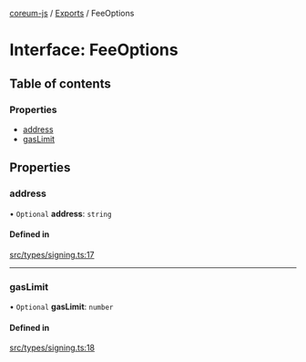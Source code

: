 [coreum-js](../README.md) / [Exports](../modules.md) / FeeOptions

# Interface: FeeOptions

## Table of contents

### Properties

- [address](FeeOptions.md#address)
- [gasLimit](FeeOptions.md#gaslimit)

## Properties

### address

• `Optional` **address**: `string`

#### Defined in

[src/types/signing.ts:17](https://github.com/CooperFoundation/coreum-js/blob/f8fbe50/src/types/signing.ts#L17)

___

### gasLimit

• `Optional` **gasLimit**: `number`

#### Defined in

[src/types/signing.ts:18](https://github.com/CooperFoundation/coreum-js/blob/f8fbe50/src/types/signing.ts#L18)
